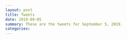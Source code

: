 ```yaml
---
layout: post
title: Tweets
date: 2019-09-05
summary: These are the tweets for September 5, 2019.
categories:
---
```


